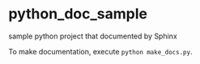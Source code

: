 # python_doc_sample
sample python project that documented by Sphinx

To make documentation, execute `python make_docs.py`.
